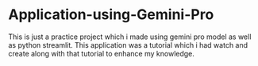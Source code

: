 # Application-using-Gemini-Pro
This is just a practice project which i made using gemini pro model as well as python streamlit.
This application was a tutorial which i had watch and create along with that tutorial to enhance my knowledge.
